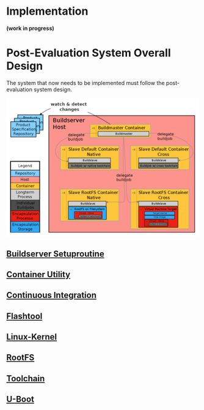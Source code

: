 # Implementation
**(work in progress)**

# Post-Evaluation System Overall Design
The system that now needs to be implemented must follow the post-evaluation
system design.

![](background/img/post-eval_result_design.png)

## [Buildserver Setuproutine](implementation/buildserver.md#setuproutine)
## [Container Utility](implementation/buildserver.md#container-utility)
## [Continuous Integration](implementation/buildserver.md#continuous-integration)
## [Flashtool](implementation/flashtool.md)
## [Linux-Kernel](implementation/linux.md)
## [RootFS](implementation/rootfs.md)
## [Toolchain](implementation/toolchain.md)
## [U-Boot](implementation/uboot.md)


